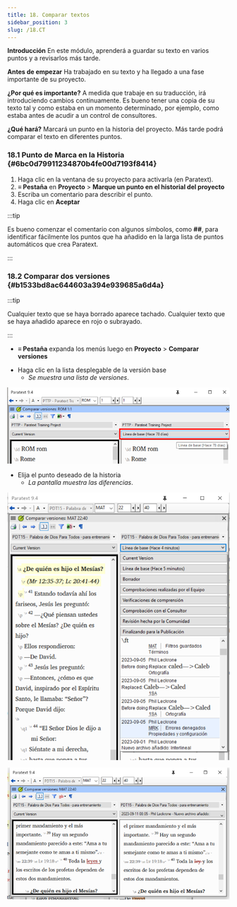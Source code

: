 ```yaml
---
title: 18. Comparar textos
sidebar_position: 3
slug: /18.CT
---
```


**Introducción** En este módulo, aprenderá a guardar su texto en varios puntos y a revisarlos más tarde.

**Antes de empezar** Ha trabajado en su texto y ha llegado a una fase importante de su proyecto.

**¿Por qué es importante?** A medida que trabaje en su traducción, irá introduciendo cambios continuamente. Es bueno tener una copia de su texto tal y como estaba en un momento determinado, por ejemplo, como estaba antes de acudir a un control de consultores.

**¿Qué hará?** Marcará un punto en la historia del proyecto. Más tarde podrá comparar el texto en diferentes puntos.

### 18.1 Punto de Marca en la Historia {#6bc0d79911234870b4fe00d7193f8414}

1. Haga clic en la ventana de su proyecto para activarla (en Paratext).
2. **≡ Pestaña** en **Proyecto** &gt; **Marque un punto en el historial del proyecto**
3. Escriba un comentario para describir el punto.
4. Haga clic en **Aceptar**

:::tip

Es bueno comenzar el comentario con algunos símbolos, como **##**, para identificar fácilmente los puntos que ha añadido en la larga lista de puntos automáticos que crea Paratext.

:::

### 18.2 Comparar dos versiones {#b1533bd8ac644603a394e939685a6d4a}

:::tip

Cualquier texto que se haya borrado aparece tachado. Cualquier texto que se haya añadido aparece en rojo o subrayado.

:::

- **≡ Pestaña** expanda los menús luego en **Proyecto** &gt; **Comparar versiones**

<div class='notion-row'>
<div class='notion-column' style={{width: 'calc((100% - (min(32px, 4vw) * 1)) * 0.5)'}}>

- Haga clic en la lista desplegable de la versión base
  - _Se muestra una lista de versiones_.

</div><div className='notion-spacer'></div>

<div class='notion-column' style={{width: 'calc((100% - (min(32px, 4vw) * 1)) * 0.5)'}}>

![](./9214547.png)

</div><div className='notion-spacer'></div>
</div>

<div class='notion-row'>
<div class='notion-column' style={{width: 'calc((100% - (min(32px, 4vw) * 1)) * 0.5000000000000001)'}}>

- Elija el punto deseado de la historia
  - _La pantalla muestra las diferencias_.

</div><div className='notion-spacer'></div>

<div class='notion-column' style={{width: 'calc((100% - (min(32px, 4vw) * 1)) * 0.5)'}}>

![](./1950342118.png)

![](./621740961.png)

</div><div className='notion-spacer'></div>
</div>
